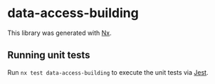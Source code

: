 # data-access-building

This library was generated with [Nx](https://nx.dev).

## Running unit tests

Run `nx test data-access-building` to execute the unit tests via [Jest](https://jestjs.io).
